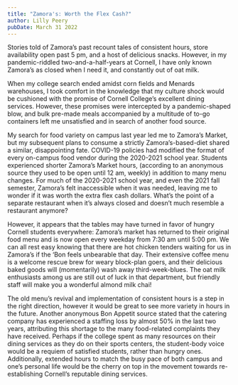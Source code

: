 ```yaml
---
title: "Zamora's: Worth the Flex Cash?"
author: Lilly Peery
pubDate: March 31 2022
---
```

Stories told of Zamora’s past recount tales of consistent hours, store availability open past 5 pm, and a host of delicious snacks. However, in my pandemic-riddled two-and-a-half-years at Cornell, I have only known Zamora’s as closed when I need it, and constantly out of oat milk.

When my college search ended amidst corn fields and Menards warehouses, I took comfort in the knowledge that my culture shock would be cushioned with the promise of Cornell College’s excellent dining services. However, these promises were intercepted by a pandemic-shaped blow, and bulk pre-made meals accompanied by a multitude of to-go containers left me unsatisfied and in search of another food source.

My search for food variety on campus last year led me to Zamora’s Market, but my subsequent plans to consume a strictly Zamora’s-based-diet shared a similar, disappointing fate. COVID-19 policies had modified the format of every on-campus food vendor during the 2020-2021 school year. Students experienced shorter Zamora’s Market hours, (according to an anonymous source they used to be open until 12 am, weekly) in addition to many menu changes. For much of the 2020-2021 school year, and even the 2021 fall semester, Zamora’s felt inaccessible when it was needed, leaving me to wonder if it was worth the extra flex cash dollars. What’s the point of a separate restaurant when it’s always closed and doesn’t much resemble a restaurant anymore?

However, it appears that the tables may have turned in favor of hungry Cornell students everywhere: Zamora’s market has returned to their original food menu and is now open every weekday from 7:30 am until 5:00 pm. We can all rest easy knowing that there are hot chicken tenders waiting for us in Zamora’s if the ‘Bon feels unbearable that day. Their extensive coffee menu is a welcome rescue brew for weary block-plan goers, and their delicious baked goods will (momentarily) wash away third-week-blues. The oat milk enthusiasts among us are still out of luck in that department, but friendly staff will make you a wonderful almond milk chai!

The old menu’s revival and implementation of consistent hours is a step in the right direction, however it would be great to see more variety in hours in the future. Another anonymous Bon Appetit source stated that the catering company has experienced a staffing loss by almost 50% in the last two years, attributing this shortage to the many food-related complaints they have received. Perhaps if the college spent as many resources on their dining services as they do on their sports centers, the student-body voice would be a requiem of satisfied students, rather than hungry ones. Additionally, extended hours to match the busy pace of both campus and one’s personal life would be the cherry on top in the movement towards re-establishing Cornell’s reputable dining services.

